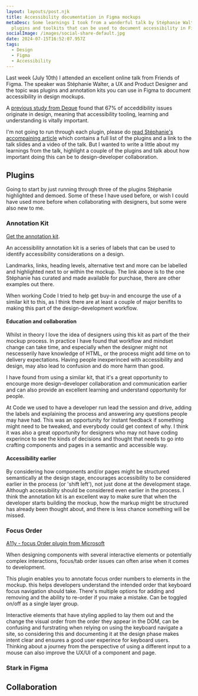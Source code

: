 ```yaml
---
layout: layouts/post.njk
title: Accessibility documentation in Figma mockups
metaDesc: Some learnings I took from a wonderful talk by Stéphanie Walter on
  plugins and toolkits that can be used to document accessibility in Figma.
socialImage: /images/social-share-default.jpg
date: 2024-07-15T16:52:07.957Z
tags:
  - Design
  - Figma
  - Accessibility
---
```

Last week (July 10th) I attended an excellent online talk from Friends of Figma. The speaker was Stéphanie Walter, a UX and Product Designer and the topic was plugins and annotation kits you can use in Figma to document accessibility in design mockups.

A [previous study from Deque](https://www.deque.com/blog/auditing-design-systems-for-accessibility/#design-should-consider-accessibility) found that 67% of acceddibility issues originate in design, meaning that accessibility tooling, learning and understanding is vitally important.

I'm not going to run through each plugin, please do [read Stéphanie's accompaining article](https://stephaniewalter.design/blog/how-to-check-and-document-design-accessibility-in-your-figma-mockups/) which contains a full list of the plugins and a link to the talk slides and a video of the talk. But I wanted to write a little about my learnings from the talk, highlight a couple of the plugins and talk about how important doing this can be to design-developer collaboration.

## Plugins

Going to start by just running through three of the plugins Stéphanie highlighted and demoed. Some of these I have used before, or wish I could have used more before when collaborating with designers, but some were also new to me.

### Annotation Kit

[Get the annotation kit](https://shop.stephaniewalter.design/b/accessibility-interactions-designer-checklist-annotation-kit).

An accessibility annotation kit is a series of labels that can be used to identify accessibility considerations on a design.

Landmarks, links, heading levels, alternative text and more can be labelled and highlighted next to or within the mockup. The link above is to the one Stéphanie has curated and made available for purchase, there are other examples out there.

When working Code I tried to help get buy-in and encourge the use of a similar kit to this, as I think there are at least a couple of major benifits to making this part of the design-development workflow.

#### Education and collaboration

Whilst in theory I love the idea of designers using this kit as part of the their mockup process. In practice I have found that workflow and mindset change can take time, and especially when the designer might not nescesserily have knowledge of HTML, or the process might add time on to delivery expectations. Having people inexperinced with accessibility and design, may also lead to confusion and do more harm than good.

I have found from using a similar kit, that it's a great opportunity to encourge more design-developer collaboration and communication earlier and can also provide an excellent learning and understand opportunity for people.

At Code we used to have a developer run lead the session and drive, adding the labels and explaining the process and answering any questions people may have had. This was an opportunity for instant feedback if something might need to be tweaked, and everybody could get context of why. I think it was also a great opportunity for designers who may not have coding experince to see the kinds of decisions and thought that needs to go into crafting components and pages in a semantic and accessible way.

#### Accessibility earlier

By considering how components and/or pages might be structured semantically at the design stage, encourages accessibility to be considered earlier in the process (or 'shift left'), not just done at the development stage. Although accessibility should be considered even earlier in the process. I think the annotation kit is an excellent way to make sure that when the developer starts building the mockup, how the markup might be structured has already been thought about, and there is less chance something will be missed.

### Focus Order

[A11y - focus Order plugin from Microsoft](https://www.figma.com/community/plugin/731310036968334777/a11y-focus-order)

When designing components with several interactive elements or potentially complex interactions, focus/tab order issues can often arise when it comes to development.

This plugin enables you to annotate focus order numbers to elements in the mockup. this helps developers understand the intended order that keyboard focus navigation should take. There's multiple options for adding and removing and the ability to re-order if you make a mistake. Can be toggled on/off as a single layer group.

Interactive elements that have styling applied to lay them out and the change the visual order from the order they appear in the DOM, can be confusing and furstrating when relying on using the keyboard navigate a site, so considering this and documenting it at the design phase makes intent clear and ensures a good user experince for keyboard users. Thinking about a journey from the perspective of using a different input to a mouse can also improve the UX/UI of a component and page.

### Stark in Figma

## Collaboration